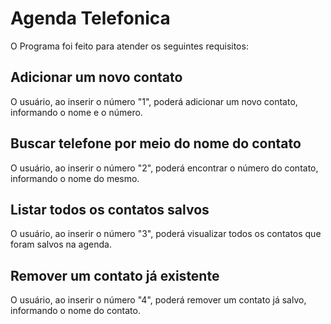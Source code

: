# Agenda Telefonica

O Programa foi feito para atender os seguintes requisitos:

## Adicionar um novo contato
O usuário, ao inserir o número "1", poderá adicionar um novo contato, informando o nome e o número.

## Buscar telefone por meio do nome do contato
O usuário, ao inserir o número "2", poderá encontrar o número do contato, informando o nome do mesmo.

## Listar todos os contatos salvos
O usuário, ao inserir o número "3", poderá visualizar todos os contatos que foram salvos na agenda.

## Remover um contato já existente
O usuário, ao inserir o número "4", poderá remover um contato já salvo, informando o nome do contato.